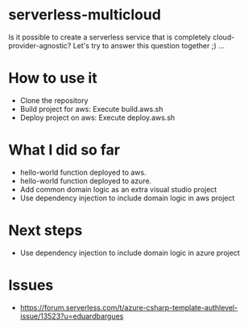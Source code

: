 # serverless-multicloud
Is it possible to create a serverless service that is completely cloud-provider-agnostic? Let's try to answer this question together ;) ...

# How to use it
- Clone the repository
- Build project for aws: Execute build.aws.sh
- Deploy project on aws: Execute deploy.aws.sh

# What I did so far
- hello-world function deployed to aws.
- hello-world function deployed to azure.
- Add common domain logic as an extra visual studio project
- Use dependency injection to include domain logic in aws project

# Next steps
- Use dependency injection to include domain logic in azure project

# Issues
- https://forum.serverless.com/t/azure-csharp-template-authlevel-issue/13523?u=eduardbargues